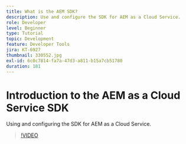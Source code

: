 ```yaml
---
title: What is the AEM SDK?
description: Use and configure the SDK for AEM as a Cloud Service.
role: Developer
level: Beginner
type: Tutorial
topic: Development
feature: Developer Tools
jira: KT-6927
thumbnail: 330552.jpg
exl-id: 6c0c7814-fa7a-47d3-a811-b15a7cb51780
duration: 181
---
```

# Introduction to the AEM as a Cloud Service SDK

Using and configuring the SDK for AEM as a Cloud Service.

>[!VIDEO](https://video.tv.adobe.com/v/330552?quality=12&learn=on)
